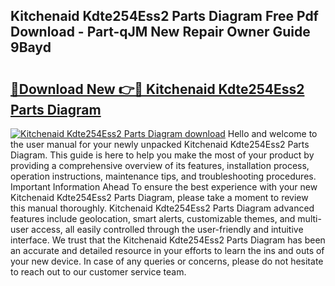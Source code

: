 ## Kitchenaid Kdte254Ess2 Parts Diagram Free Pdf Download - Part-qJM New Repair Owner Guide 9Bayd

# <h2><a href="http://dfkxbqp.blite.top/?on=Kitchenaid+Kdte254Ess2+Parts+Diagram">🔗Download New 👉🔴 Kitchenaid Kdte254Ess2 Parts Diagram</a></h2>

[![Kitchenaid Kdte254Ess2 Parts Diagram download](https://i.imgur.com/lujVjoI.png)](http://dfkxbqp.blite.top/?on=Kitchenaid+Kdte254Ess2+Parts+Diagram)
Hello and welcome to the user manual for your newly unpacked Kitchenaid Kdte254Ess2 Parts Diagram. This guide is here to help you make the most of your product by providing a comprehensive overview of its features, installation process, operation instructions, maintenance tips, and troubleshooting procedures. Important Information Ahead To ensure the best experience with your new Kitchenaid Kdte254Ess2 Parts Diagram, please take a moment to review this manual thoroughly. Kitchenaid Kdte254Ess2 Parts Diagram advanced features include geolocation, smart alerts, customizable themes, and multi-user access, all easily controlled through the user-friendly and intuitive interface. We trust that the Kitchenaid Kdte254Ess2 Parts Diagram has been an accurate and detailed resource in your efforts to learn the ins and outs of your new device. In case of any queries or concerns, please do not hesitate to reach out to our customer service team.
